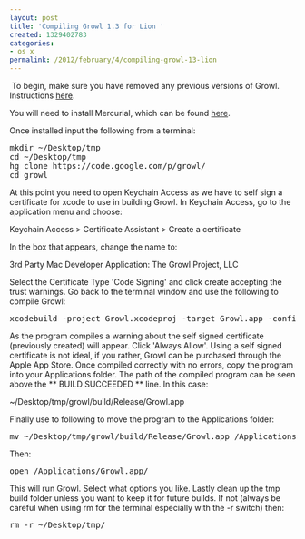 ```yaml
---
layout: post
title: 'Compiling Growl 1.3 for Lion '
created: 1329402783
categories:
- os x
permalink: /2012/february/4/compiling-growl-13-lion
---
```

<p>&nbsp;To begin, make sure you have removed any previous versions of Growl. Instructions <a href="http://growl.info/documentation/growl-package-removal.php">here</a>.</p>
<p>You will need to install Mercurial, which can be found <a href="http://mercurial.selenic.com/downloads/">here</a>.</p>
<p>Once installed input the following from a terminal:</p>
<pre>
mkdir ~/Desktop/tmp
cd ~/Desktop/tmp
hg clone https://code.google.com/p/growl/
cd growl
</pre>
<p>At this point you need to open Keychain Access as we have to self sign a certificate for xcode to use in building Growl. In Keychain Access, go to the application menu and choose:</p>
<p>Keychain Access &gt; Certificate Assistant &gt; Create a certificate</p>
<p>In the box that appears, change the name to:</p>
<p>3rd Party Mac Developer Application: The Growl Project, LLC&nbsp;</p>
<p>Select the Certificate Type 'Code Signing' and click create accepting the trust warnings. Go back to the terminal window and use the following to compile Growl:</p>
<pre>
xcodebuild -project Growl.xcodeproj -target Growl.app -configuration Release
</pre>
<p>As the program compiles a warning about the self signed certificate (previously created) will appear. Click 'Always Allow'. Using a self signed certificate is not ideal, if you rather, Growl can be purchased through the Apple App Store. Once compiled correctly with no errors, copy the program into your Applications folder. The path of the compiled program can be seen above the ** BUILD SUCCEEDED ** line. In this case:</p>
<p>~/Desktop/tmp/growl/build/Release/Growl.app</p>
<p>Finally use to following to move the program to the Applications folder:</p>
<pre>
mv ~/Desktop/tmp/growl/build/Release/Growl.app /Applications/
</pre>
<p>Then:</p>
<pre>
open /Applications/Growl.app/
</pre>
<p>This will run Growl. Select what options you like. Lastly clean up the tmp build folder unless you want to keep it for future builds. If not (always be careful when using rm for the terminal especially with the -r switch) then:</p>
<pre>
rm -r ~/Desktop/tmp/
</pre>
